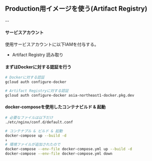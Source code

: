 ## Production用イメージを使う(Artifact Registry)
--

#### サービスアカウント
使用サービスアカウントに以下IAMを付与する。
- Artifact Registry 読み取り

#### まずはDockerに対する認証を行う

```bash
# Dockerに対する認証
gcloud auth configure-docker

# Artifact Registryに対する認証
gcloud auth configure-docker asia-northeast1-docker.pkg.dev
```

#### docker-composeを使用したコンテナビルド & 起動

```bash
# 必要なファイルは以下だけ
./etc/nginx/conf.d/default.conf

# コンテナプル & ビルド & 起動
docker-compose up --build -d
↓
# 環境ファイルが追加されたので
docker-compose --env-file docker-compose.yml up --build -d
docker-compose --env-file docker-compose.yml down
```